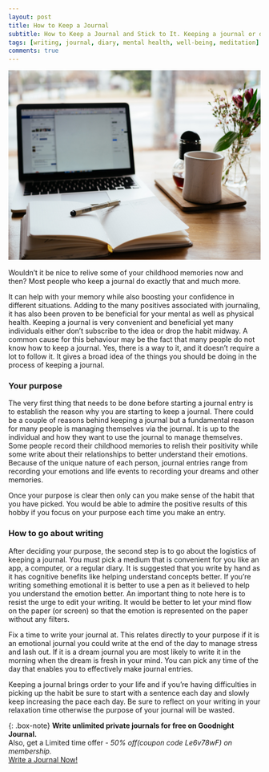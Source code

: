 ```yaml
---
layout: post
title: How to Keep a Journal
subtitle: How to Keep a Journal and Stick to It. Keeping a journal or diary is a great way to express your emotions.
tags: [writing, journal, diary, mental health, well-being, meditation]
comments: true
---
```


![How to Keep a Journal](/img/post/how-to-keep-a-journal.jpg)

Wouldn’t it be nice to relive some of your childhood memories now and then? Most people who keep a journal do exactly that and much more. 

It can help with your memory while also boosting your confidence in different situations. Adding to the many positives associated with journaling, it has also been proven to be beneficial for your mental as well as physical health. Keeping a journal is very convenient and beneficial yet many individuals either don’t subscribe to the idea or drop the habit midway. A common cause for this behaviour may be the fact that many people do not know how to keep a journal. Yes, there is a way to it, and it doesn’t require a lot to follow it. It gives a broad idea of the things you should be doing in the process of keeping a journal. 

<h3>Your purpose</h3>
The very first thing that needs to be done before starting a journal entry is to establish the reason why you are starting to keep a journal. There could be a couple of reasons behind keeping a journal but a fundamental reason for many people is managing themselves via the journal. It is up to the individual and how they want to use the journal to manage themselves. Some people record their childhood memories to relish their positivity while some write about their relationships to better understand their emotions. Because of the unique nature of each person, journal entries range from recording your emotions and life events to recording your dreams and other memories. 

Once your purpose is clear then only can you make sense of the habit that you have picked. You would be able to admire the positive results of this hobby if you focus on your purpose each time you make an entry. 

<h3>How to go about writing</h3>
After deciding your purpose, the second step is to go about the logistics of keeping a journal. You must pick a medium that is convenient for you like an app, a computer, or a regular diary. It is suggested that you write by hand as it has cognitive benefits like helping understand concepts better. If you’re writing something emotional it is better to use a pen as it believed to help you understand the emotion better. An important thing to note here is to resist the urge to edit your writing. It would be better to let your mind flow on the paper (or screen) so that the emotion is represented on the paper without any filters. 

Fix a time to write your journal at. This relates directly to your purpose if it is an emotional journal you could write at the end of the day to manage stress and lash out. If it is a dream journal you are most likely to write it in the morning when the dream is fresh in your mind. You can pick any time of the day that enables you to effectively make journal entries. 

Keeping a journal brings order to your life and if you’re having difficulties in picking up the habit be sure to start with a sentence each day and slowly keep increasing the pace each day. Be sure to reflect on your writing in your relaxation time otherwise the purpose of your journal will be wasted. 


{: .box-note}
**Write unlimited private journals for free on Goodnight Journal.** <br />Also, get a Limited time offer - <i>50% off(coupon code Le6v78wF) on membership.</i> <br /><a href="https://www.goodnightjournal.com">Write a Journal Now!</a>
